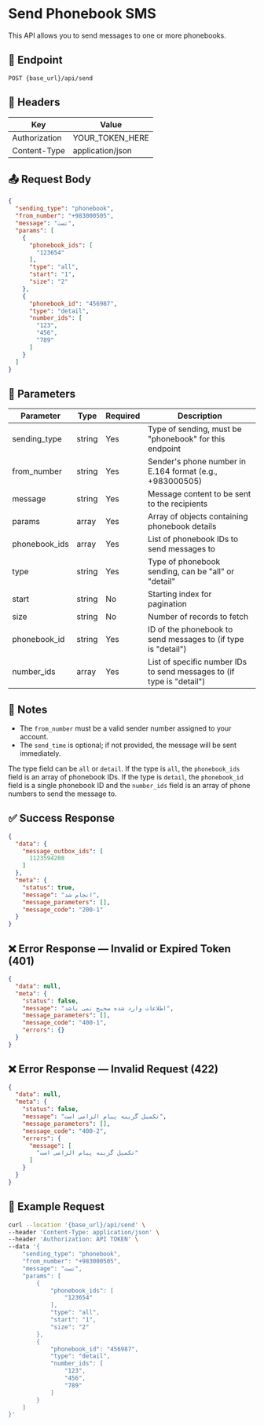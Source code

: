 # Send Phonebook SMS

This API allows you to send messages to one or more phonebooks.

## 📍 Endpoint

```
POST {base_url}/api/send
```

## 🧾 Headers

| Key | Value |
| --- | ----- |
| Authorization | YOUR_TOKEN_HERE |
| Content-Type | application/json |

## 📤 Request Body

```json
{
  "sending_type": "phonebook",
  "from_number": "+983000505",
  "message": "تست",
  "params": [
    {
      "phonebook_ids": [
        "123654"
      ],
      "type": "all",
      "start": "1",
      "size": "2"
    },
    {
      "phonebook_id": "456987",
      "type": "detail",
      "number_ids": [
        "123",
        "456",
        "789"
      ]
    }
  ]
}
```

## 📝 Parameters

| Parameter | Type | Required | Description                                              |
| --------- | ---- | -------- |----------------------------------------------------------|
| sending_type | string | Yes | Type of sending, must be "phonebook" for this endpoint   |
| from_number | string | Yes | Sender's phone number in E.164 format (e.g., +983000505) |
| message | string | Yes | Message content to be sent to the recipients             |
| params | array | Yes | Array of objects containing phonebook details            |
| phonebook_ids | array | Yes | List of phonebook IDs to send messages to                |
| type | string | Yes | Type of phonebook sending, can be "all" or "detail"      |
| start | string | No | Starting index for pagination            |
| size | string | No | Number of records to fetch               |
| phonebook_id | string | Yes | ID of the phonebook to send messages to (if type is "detail") |
| number_ids | array | Yes | List of specific number IDs to send messages to (if type is "detail") |


## 📝 Notes
- The `from_number` must be a valid sender number assigned to your account.
- The `send_time` is optional; if not provided, the message will be sent immediately.

The type field can be `all` or `detail`. If the type is `all`, the `phonebook_ids` field is an array of phonebook IDs. If the type is `detail`, the `phonebook_id` field is a single phonebook ID and the `number_ids` field is an array of phone numbers to send the message to.

## ✅ Success Response

```json
{
  "data": {
    "message_outbox_ids": [
      1123594208
    ]
  },
  "meta": {
    "status": true,
    "message": "انجام شد",
    "message_parameters": [],
    "message_code": "200-1"
  }
}
```

## ❌ Error Response — Invalid or Expired Token (401)

```json
{
  "data": null,
  "meta": {
    "status": false,
    "message": "اطلاعات وارد شده صحیح نمی باشد",
    "message_parameters": [],
    "message_code": "400-1",
    "errors": {}
  }
}
```

## ❌ Error Response — Invalid Request (422)

```json
{
  "data": null,
  "meta": {
    "status": false,
    "message": "تکمیل گزینه پیام الزامی است",
    "message_parameters": [],
    "message_code": "400-2",
    "errors": {
      "message": [
        "تکمیل گزینه پیام الزامی است"
      ]
    }
  }
}
```

## 🧪 Example Request

```bash
curl --location '{base_url}/api/send' \
--header 'Content-Type: application/json' \
--header 'Authorization: API TOKEN' \
--data '{
    "sending_type": "phonebook",
    "from_number": "+983000505",
    "message": "تست",
    "params": [
        {
            "phonebook_ids": [
                "123654"
            ],
            "type": "all",
            "start": "1",
            "size": "2"
        },
        {
            "phonebook_id": "456987",
            "type": "detail",
            "number_ids": [
                "123",
                "456",
                "789"
            ]
        }
    ]
}'
```
